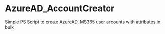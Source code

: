 # AzureAD_AccountCreator
Simple PS Script to create AzureAD, MS365 user accounts with attributes in bulk
